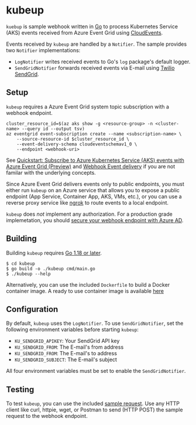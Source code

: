 # kubeup

`kuebup` is sample webhook written in [Go](https://go.dev) to process Kubernetes Service (AKS) events received from Azure Event Grid using [CloudEvents](https://cloudevents.io). 

Events received by `kubeup` are handled by a `Notifier`. The sample provides two `Notifier` implementations:
- `LogNotifier` writes received events to Go's `log` package's default logger.
- `SendGridNotifier` forwards received events via E-mail using [Twilio SendGrid](https://sendgrid.com). 

## Setup

`kubeup` requires a Azure Event Grid system topic subscription with a webhook endpoint.  

```
cluster_resource_id=$(az aks show -g <resource-group> -n <cluster-name> --query id --output tsv)
az eventgrid event-subscription create --name <subscription-name> \
    --source-resource-id $cluster_resource_id \
    --event-delivery-schema cloudeventschemav1_0 \
    --endpoint <webhook-uri>
```

See [Quickstart: Subscribe to Azure Kubernetes Service (AKS) events with Azure Event Grid (Preview)](https://docs.microsoft.com/en-us/azure/aks/quickstart-event-grid) and [Webhook Event delivery](https://docs.microsoft.com/en-us/azure/event-grid/webhook-event-delivery) if you are not familar with the underlying concepts.

Since Azure Event Grid delivers events only to public endpoints, you must either run `kubeup` on an Azure service that allows you to expose a public endpoint (App Service, Container App, AKS, VMs, etc.), or you can use a reverse proxy service like [ngrok](https://ngrok.com) to route events to a local endpoint.

`kubeup` does _not_ implement any authorization. For a production grade implemetation, you should [secure your webhook endpoint with Azure AD](https://docs.microsoft.com/en-us/azure/event-grid/secure-webhook-delivery).

## Building
Building `kubeup` requires [Go 1.18 or later](https://go.dev/dl/).

```
$ cd kubeup
$ go build -o ./kubeup cmd/main.go 
$ ./kubeup --help
```
Alternatively, you can use the included `Dockerfile` to build a Docker container image. A ready to use container image is available [here](https://hub.docker.com/repository/docker/joergjo/kubeup)

## Configuration
By default, `kubeup` uses the `LogNotifier`. To use `SendGridNotifier`, set the following environment variables before starting `kubeup`:

- `KU_SENDGRID_APIKEY`: Your SendGrid API key
- `KU_SENDGRID_FROM`: The E-mail's from address    
- `KU_SENDGRID_FROM`: The E-mail's to address    
- `KU_SENDGRID_SUBJECT`: The E-mail's subject

All four environment variables must be set to enable the `SendGridNotifier`.

## Testing
To test `kubeup`, you can use the included [sample request](testdata/sample.json). Use any HTTP client like curl, httpie, wget, or Postman to send (HTTP POST) the sample request to the webhook endpoint.
